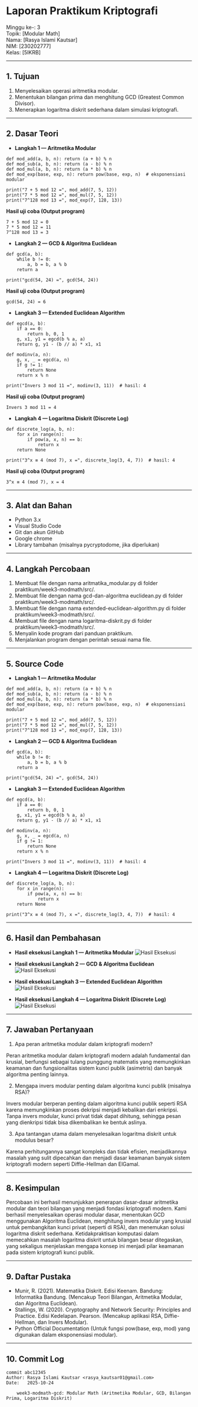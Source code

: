 # Laporan Praktikum Kriptografi
Minggu ke-: 3  
Topik: [Modular Math]  
Nama: [Rasya Islami Kautsar]  
NIM: [230202777]  
Kelas: [5IKRB]  

---

## 1. Tujuan

1. Menyelesaikan operasi aritmetika modular.  
2. Menentukan bilangan prima dan menghitung GCD (Greatest Common Divisor).  
3. Menerapkan logaritma diskrit sederhana dalam simulasi kriptografi.

---

## 2. Dasar Teori

- **Langkah 1 — Aritmetika Modular**
```
def mod_add(a, b, n): return (a + b) % n
def mod_sub(a, b, n): return (a - b) % n
def mod_mul(a, b, n): return (a * b) % n
def mod_exp(base, exp, n): return pow(base, exp, n)  # eksponensiasi modular

print("7 + 5 mod 12 =", mod_add(7, 5, 12))
print("7 * 5 mod 12 =", mod_mul(7, 5, 12))
print("7^128 mod 13 =", mod_exp(7, 128, 13))
```

**Hasil uji coba (Output program)**
```
7 + 5 mod 12 = 0
7 * 5 mod 12 = 11
7^128 mod 13 = 3
```

- **Langkah 2 — GCD & Algoritma Euclidean**
```
def gcd(a, b):
    while b != 0:
        a, b = b, a % b
    return a

print("gcd(54, 24) =", gcd(54, 24))
```

**Hasil uji coba (Output program)**
```
gcd(54, 24) = 6
```

- **Langkah 3 — Extended Euclidean Algorithm**
```
def egcd(a, b):
    if a == 0:
        return b, 0, 1
    g, x1, y1 = egcd(b % a, a)
    return g, y1 - (b // a) * x1, x1

def modinv(a, n):
    g, x, _ = egcd(a, n)
    if g != 1:
        return None
    return x % n

print("Invers 3 mod 11 =", modinv(3, 11))  # hasil: 4
```

**Hasil uji coba (Output program)**
```
Invers 3 mod 11 = 4
```

- **Langkah 4 — Logaritma Diskrit (Discrete Log)**
```
def discrete_log(a, b, n):
    for x in range(n):
        if pow(a, x, n) == b:
            return x
    return None

print("3^x ≡ 4 (mod 7), x =", discrete_log(3, 4, 7))  # hasil: 4
```

**Hasil uji coba (Output program)**
```
3^x ≡ 4 (mod 7), x = 4
```

---

## 3. Alat dan Bahan

- Python 3.x
- Visual Studio Code
- Git dan akun GitHub
- Google chrome
- Library tambahan (misalnya pycryptodome, jika diperlukan)

---

## 4. Langkah Percobaan

1. Membuat file dengan nama aritmatika_modular.py di folder praktikum/week3-modmath/src/.
2. Membuat file dengan nama gcd-dan-algoritma euclidean.py di folder praktikum/week3-modmath/src/.
3. Membuat file dengan nama extended-euclidean-algorithm.py di folder praktikum/week3-modmath/src/.
4. Membuat file dengan nama logaritma-diskrit.py di folder praktikum/week3-modmath/src/.
6. Menyalin kode program dari panduan praktikum.
7. Menjalankan program dengan perintah sesuai nama file.

---

## 5. Source Code

- **Langkah 1 — Aritmetika Modular**
```
def mod_add(a, b, n): return (a + b) % n
def mod_sub(a, b, n): return (a - b) % n
def mod_mul(a, b, n): return (a * b) % n
def mod_exp(base, exp, n): return pow(base, exp, n)  # eksponensiasi modular

print("7 + 5 mod 12 =", mod_add(7, 5, 12))
print("7 * 5 mod 12 =", mod_mul(7, 5, 12))
print("7^128 mod 13 =", mod_exp(7, 128, 13))
```

- **Langkah 2 — GCD & Algoritma Euclidean**
```
def gcd(a, b):
    while b != 0:
        a, b = b, a % b
    return a

print("gcd(54, 24) =", gcd(54, 24))
```

- **Langkah 3 — Extended Euclidean Algorithm**
```
def egcd(a, b):
    if a == 0:
        return b, 0, 1
    g, x1, y1 = egcd(b % a, a)
    return g, y1 - (b // a) * x1, x1

def modinv(a, n):
    g, x, _ = egcd(a, n)
    if g != 1:
        return None
    return x % n

print("Invers 3 mod 11 =", modinv(3, 11))  # hasil: 4
```

- **Langkah 4 — Logaritma Diskrit (Discrete Log)**
```
def discrete_log(a, b, n):
    for x in range(n):
        if pow(a, x, n) == b:
            return x
    return None

print("3^x ≡ 4 (mod 7), x =", discrete_log(3, 4, 7))  # hasil: 4
```

---

## 6. Hasil dan Pembahasan

- **Hasil eksekusi Langkah 1 — Aritmetika Modular**
![Hasil Eksekusi](screenshots/Aritmetika_modular.png)

- **Hasil eksekusi Langkah 2 — GCD & Algoritma Euclidean**
![Hasil Eksekusi](screenshots/GCD.png)

- **Hasil eksekusi Langkah 3 — Extended Euclidean Algorithm**
![Hasil Eksekusi](screenshots/Euclidean.png)

- **Hasil eksekusi Langkah 4 — Logaritma Diskrit (Discrete Log)**
![Hasil Eksekusi](screenshots/Logaritma.png)

---

## 7. Jawaban Pertanyaan

1. Apa peran aritmetika modular dalam kriptografi modern?

Peran aritmetika modular dalam kriptografi modern adalah fundamental dan krusial, berfungsi sebagai tulang punggung matematis yang memungkinkan keamanan dan fungsionalitas sistem kunci publik (asimetris) dan banyak algoritma penting lainnya.

2. Mengapa invers modular penting dalam algoritma kunci publik (misalnya RSA)? 

Invers modular berperan penting dalam algoritma kunci publik seperti RSA karena memungkinkan proses dekripsi menjadi kebalikan dari enkripsi. Tanpa invers modular, kunci privat tidak dapat dihitung, sehingga pesan yang dienkripsi tidak bisa dikembalikan ke bentuk aslinya.

3. Apa tantangan utama dalam menyelesaikan logaritma diskrit untuk modulus besar?  

Karena perhitungannya sangat kompleks dan tidak efisien, menjadikannya masalah yang sulit dipecahkan dan menjadi dasar keamanan banyak sistem kriptografi modern seperti Diffie-Hellman dan ElGamal.

---

## 8. Kesimpulan

Percobaan ini berhasil menunjukkan penerapan dasar-dasar aritmetika modular dan teori bilangan yang menjadi fondasi kriptografi modern. Kami berhasil menyelesaikan operasi modular dasar, menentukan GCD menggunakan Algoritma Euclidean, menghitung invers modular yang krusial untuk pembangkitan kunci privat (seperti di RSA), dan menemukan solusi logaritma diskrit sederhana. Ketidakpraktisan komputasi dalam memecahkan masalah logaritma diskrit untuk bilangan besar ditegaskan, yang sekaligus menjelaskan mengapa konsep ini menjadi pilar keamanan pada sistem kriptografi kunci publik.

---

## 9. Daftar Pustaka

- Munir, R. (2021). Matematika Diskrit. Edisi Keenam. Bandung: Informatika Bandung. (Mencakup Teori Bilangan, Aritmetika Modular, dan Algoritma Euclidean).
- Stallings, W. (2020). Cryptography and Network Security: Principles and Practice. Edisi Kedelapan. Pearson. (Mencakup aplikasi RSA, Diffie-Hellman, dan Invers Modular).
- Python Official Documentation (Untuk fungsi pow(base, exp, mod) yang digunakan dalam eksponensiasi modular).

---

## 10. Commit Log

```
commit abc12345
Author: Rasya Islami Kautsar <rasya_kautsar01@gmail.com>
Date:   2025-10-24

    week3-modmath-gcd: Modular Math (Aritmetika Modular, GCD, Bilangan Prima, Logaritma Diskrit)   
```
